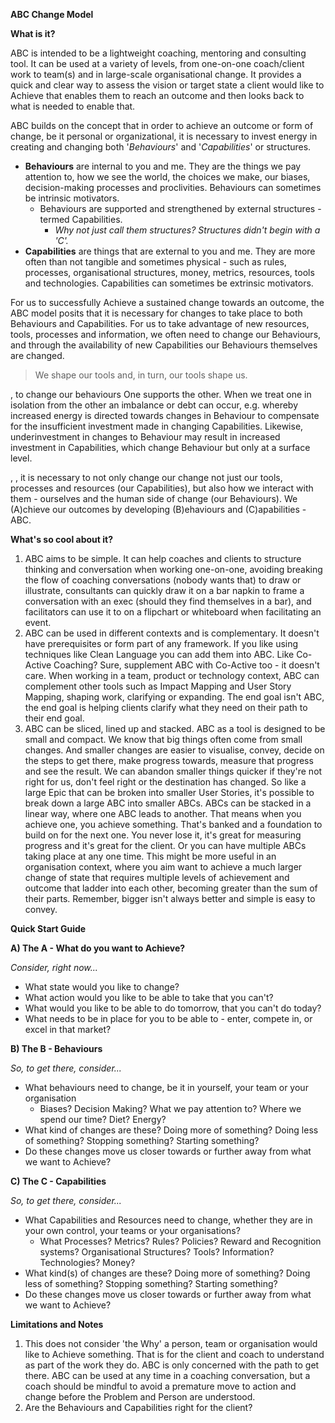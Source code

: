 **ABC Change Model**

**What is it?**

ABC is intended to be a lightweight coaching, mentoring and consulting tool. It can be used at a variety of levels, from one-on-one coach/client work to team(s) and in large-scale organisational change. It provides a quick and clear way to assess the vision or target state a client would like to Achieve that enables them to reach an outcome and then looks back to what is needed to enable that. 

ABC builds on the concept that in order to achieve an outcome or form of change, be it personal or organizational, it is necessary to invest energy in creating and changing both '_Behaviours_' and '_Capabilities_' or structures. 
  - **Behaviours** are internal to you and me. They are the things we pay attention to, how we see the world, the choices we make, our biases, decision-making processes and proclivities. Behaviours can sometimes be intrinsic motivators.
    - Behaviours are supported and strengthened by external structures - termed Capabilities.
      - _Why not just call them structures? Structures didn't begin with a 'C'._
  - **Capabilities** are things that are external to you and me. They are more often than not tangible and sometimes physical - such as rules, processes, organisational structures, money, metrics, resources, tools and technologies. Capabilities can sometimes be extrinsic motivators.

For us to successfully Achieve a sustained change towards an outcome, the ABC model posits that it is necessary for changes to take place to both Behaviours and Capabilities. For us to take advantage of new resources, tools, processes and information, we often need to change our Behaviours, and through the availability of new Capabilities our Behaviours themselves are changed.

> We shape our tools and, in turn, our tools shape us.

,  to change our behaviours  One supports the other. When we treat one in isolation from the other an imbalance or debt can occur, e.g. whereby increased energy is directed towards changes in Behaviour to compensate for the insufficient investment made in changing Capabilities. Likewise, underinvestment in changes to Behaviour may result in increased investment in Capabilities, which change Behaviour but only at a surface level. 


, , it is necessary to not only change our  change not just our tools, processes and resources (our Capabilities), but also how we interact with them - ourselves and the human side of change (our Behaviours). We (A)chieve our outcomes by developing (B)ehaviours and (C)apabilities - ABC.

**What's so cool about it?**

1) ABC aims to be simple. It can help coaches and clients to structure thinking and conversation when working one-on-one, avoiding breaking the flow of coaching conversations (nobody wants that) to draw or illustrate, consultants can quickly draw it on a bar napkin to frame a conversation with an exec (should they find themselves in a bar), and  facilitators can use it to on a flipchart or whiteboard when facilitating an event.
3) ABC can be used in different contexts and is complementary. It doesn't have prerequisites or form part of any framework. If you like using techniques like Clean Language you can add them into ABC. Like Co-Active Coaching? Sure, supplement ABC with Co-Active too - it doesn't care. When working in a team, product or technology context, ABC can complement other tools such as Impact Mapping and User Story Mapping, shaping work, clarifying or expanding. The end goal isn't ABC, the end goal is helping clients clarify what they need on their path to their end goal.
4) ABC can be sliced, lined up and stacked. ABC as a tool is designed to be small and compact. We know that big things often come from small changes. And smaller changes are easier to visualise, convey, decide on the steps to get there, make progress towards, measure that progress and see the result. We can abandon smaller things quicker if they're not right for us, don't feel right or the destination has changed. So like a large Epic that can be broken into smaller User Stories, it's possible to break down a large ABC into smaller ABCs. ABCs can be stacked in a linear way, where one ABC leads to another. That means when you achieve one, you achieve something. That's banked and a foundation to build on for the next one. You never lose it, it's great for measuring progress and it's great for the client. Or you can have multiple ABCs taking place at any one time. This might be more useful in an organisation context, where you aim want to achieve a much larger change of state that requires multiple levels of achievement and outcome that ladder into each other, becoming greater than the sum of their parts. Remember, bigger isn't always better and simple is easy to convey. 

**Quick Start Guide**

**A) The A - What do you want to Achieve?**  
  
  _Consider, right now..._
  
  - What state would you like to change?
  - What action would you like to be able to take that you can't?
  - What would you like to be able to do tomorrow, that you can't do today?
  - What needs to be in place for you to be able to - enter, compete in, or excel in that market?

**B) The B - Behaviours**
  
  _So, to get there, consider..._
  
  - What behaviours need to change, be it in yourself, your team or your organisation 
    - Biases? Decision Making? What we pay attention to? Where we spend our time? Diet? Energy?
  - What kind of changes are these? Doing more of something? Doing less of something? Stopping something? Starting something?
  - Do these changes move us closer towards or further away from what we want to Achieve?

**C) The C - Capabilities**
  
  _So, to get there, consider..._
 
  - What Capabilities and Resources need to change, whether they are in your own control, your teams or your organisations?
    - What Processes? Metrics? Rules? Policies? Reward and Recognition systems? Organisational Structures? Tools? Information? Technologies? Money? 
  - What kind(s) of changes are these? Doing more of something? Doing less of something? Stopping something? Starting something?
  - Do these changes move us closer towards or further away from what we want to Achieve?


**Limitations and Notes**

1) This does not consider 'the Why' a person, team or organisation would like to Achieve something. That is for the client and coach to understand as part of the work they do. ABC is only concerned with the path to get there. ABC can be used at any time in a coaching conversation, but a coach should be mindful to avoid a premature move to action and change before the Problem and Person are understood.
2) Are the Behaviours and Capabilities right for the client?
